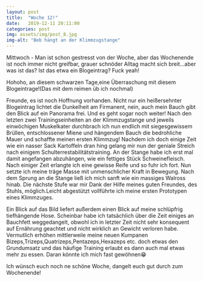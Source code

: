 ```yaml
---
layout: post
title:  "Woche 12!"
date:   2019-12-11 20:11:00
categories: post
img: assets/img/post_8.jpg
img-alt: "Beb hängt an der Klimmzugstange"
---
```


Mittwoch - Man ist schon gestresst von der Woche, aber das Wochenende ist noch immer nicht greifbar, grauer schnöder Alltag macht sich breit...aber was ist das? Ist das etwa ein Blogeintrag? Fuck yeah!

Hohoho, an diesem schwarzen Tage,eine Überraschung mit diesem Blogeintrage!(Das mit dem reimen üb ich nochmal)

Freunde, es ist noch Hoffnung vorhanden. Nicht nur ein heißersehnter Blogeintrag lichtet die Dunkelheit am Firmanent, nein, auch mein Bauch gibt den Blick auf ein Panorama frei. Und es geht sogar noch weiter! Nach den letzten zwei Trainingseinheiten an der Klimmzugstange und jeweils einwöchigen Muskelkater durchbrach ich nun endlich mit siegesgewissem Brüllen, entschlossener Miene und hängendem Bauch die bedrohliche Mauer und schaffte meinen ersten Klimmzug! Nachdem ich doch einige Zeit wie ein nasser Sack Kartoffeln dran hing gelang mir nun der geniale Streich nach einigem Schulterrestabilitätstraining. An der Stange habe ich erst mal damit angefangen abzuhängen, wie ein fettiges Stück Schweinefleisch. Nach einiger Zeit erlangte ich eine gewisse Reife und so fuhr ich fort. Nun setzte ich meine träge Masse mit unmenschlicher Kraft in Bewegung. Nach dem Sprung an die Stange ließ ich mich sanft wie ein massiges Walross hinab. Die nächste Stufe war mir Dank der Hilfe meines guten Freundes, des Stuhls, möglich.Leicht abgestützt vollführte ich meine ersten Prototypen eines Klimmzuges.

Ein Blick auf das Bild liefert außerdem einen Blick auf meine schlüpfrig tiefhängende Hose. Scheinbar habe ich tatsächlich über die Zeit einiges an Bauchfett weggedangelt, obwohl ich in letzter Zeit nicht sehr konsequent auf Ernährung geachtet und nicht wirklich an Gewicht verloren habe. Vermutlich erhöhen mittlerweile meine neuen Kumpanen Bizeps,Trizeps,Quatrizeps,Pentazeps,Hexazeps etc. doch etwas den Grundumsatz und das häufige Training erlaubt es dann auch mal etwas mehr zu essen. Daran könnte ich mich fast gewöhnen😁

Ich wünsch euch noch ne schöne Woche, dangelt euch gut durch zum Wochenende!